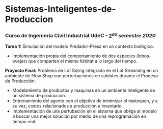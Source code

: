 # Sistemas-Inteligentes-de-Produccion

### Curso de Ingeniería Civil Industrial UdeC - $2^{do}$ _semestre 2020_

**Tarea 1:** Simulación del modelo Predador-Presa en un contexto biológico.
- Implementación propia del comportamiento de dos especies (lobos-ovejas) que comparten el mismo hábitat a lo largo del tiempo.

**Proyecto Final:** Problema de Lot Sizing integrado en el Lot Streaming en un ambiente de Flow Shop con perturbaciones en sublotes durante el Proceso de Producción.
- Modelamiento de productos y maquinas en un ambiente inteligente de un sistema de producción.
- Entrenamiento del agente con el objetivo de minimizar el makespan, y a su vez, costos relacionados a producción e inventario.
- Implementación de una pertubación en el sistema que obliga al modelo a buscar una mejor solución por medio de una reprogramación en tiempo real.
